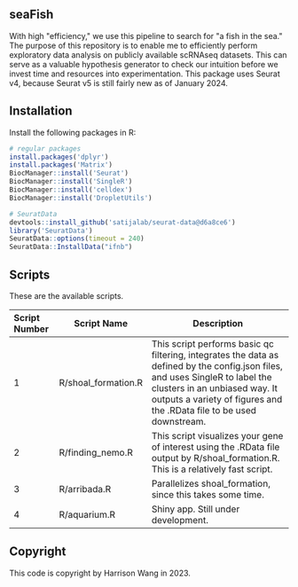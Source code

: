 ## seaFish

With high "efficiency," we use this pipeline to search for "a fish in the sea." The purpose of this repository is to enable me to efficiently perform exploratory data analysis on publicly available scRNAseq datasets. This can serve as a valuable hypothesis generator to check our intuition before we invest time and resources into experimentation. This package uses Seurat v4, because Seurat v5 is still fairly new as of January 2024.

## Installation

Install the following packages in R:

```R
# regular packages
install.packages('dplyr')
install.packages('Matrix')
BiocManager::install('Seurat')
BiocManager::install('SingleR')
BiocManager::install('celldex')
BiocManager::install('DropletUtils')

# SeuratData
devtools::install_github('satijalab/seurat-data@d6a8ce6')
library('SeuratData')
SeuratData::options(timeout = 240)
SeuratData::InstallData("ifnb")
```

## Scripts

These are the available scripts.

| Script Number | Script Name | Description |
| :------------ | ----------- | ----------- |
| 1 | R/shoal\_formation.R | This script performs basic qc filtering, integrates the data as defined by the config.json files,  and uses SingleR to label the clusters in an unbiased way. It outputs a variety of figures and the .RData file to be used downstream. |
| 2 | R/finding\_nemo.R | This script visualizes your gene of interest using the .RData file output by R/shoal\_formation.R. This is a relatively fast script. |
| 3 | R/arribada.R | Parallelizes shoal_formation, since this takes some time. |
| 4 | R/aquarium.R  | Shiny app. Still under development. |


## Copyright

This code is copyright by Harrison Wang in 2023.

